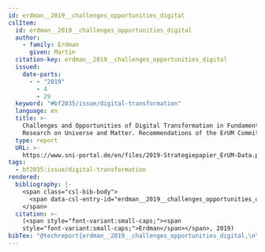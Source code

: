 ```yaml
---
id: erdman__2019__challenges_opportunities_digital
cslItem:
  id: erdman__2019__challenges_opportunities_digital
  author:
    - family: Erdman
      given: Martin
  citation-key: erdman__2019__challenges_opportunities_digital
  issued:
    date-parts:
      - - "2019"
        - 4
        - 29
  keyword: "#bf2035/issue/digital-transformation"
  language: en
  title: >-
    Challenges and Opportunities of Digital Transformation in Fundamental
    Research on Universe and Matter. Recommendations of the ErUM Committees
  type: report
  URL: >-
    https://www.sni-portal.de/en/files/2019-Strategiepapier_ErUM-Data.pdf/at_download/file
tags:
  - bf2035:issue/digital-transformation
rendered:
  bibliography: |-
    <span class="csl-bib-body">
      <span data-csl-entry-id="erdman__2019__challenges_opportunities_digital" class="csl-entry"><span class='author-bib'>Erdman</span>. <span class='date-bib'>(2019)</span>. <span class='title'><i><b><span style="font-style:normal;">Challenges and Opportunities of Digital Transformation in Fundamental Research on Universe and Matter. Recommendations of the ErUM Committees</span></b></i></span>. <span class='URL'><a href='https://www.sni-portal.de/en/files/2019-Strategiepapier_ErUM-Data.pdf/at_download/file'>LINK</a></span></span>
    </span>
  citation: >-
    (<span style="font-variant:small-caps;"><span
    style="font-variant:small-caps;">Erdman</span></span>, 2019)
bibTex: "@techreport{erdman__2019__challenges_opportunities_digital,\n\tauthor = {Erdman, Martin},\n\tyear = {2019},\n\tmonth = {apr 29},\n\ttitle = {Challenges and {Opportunities} of {Digital} {Transformation} in {Fundamental} {Research} on {Universe} and {Matter}. {Recommendations} of the {ErUM} {Committees}},\n\turl = {https://www.sni-portal.de/en/files/2019-Strategiepapier_ErUM-Data.pdf/at_download/file},\n\thowpublished = {https://www.sni-portal.de/en/files/2019-Strategiepapier\\textunderscore{}ErUM-Data.pdf/at\\textunderscore{}download/file},\n}\n\n"
---
```

